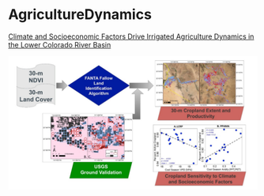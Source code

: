 # AgricultureDynamics

[Climate and Socioeconomic Factors Drive Irrigated Agriculture Dynamics in the Lower Colorado River Basin](https://doi.org/10.3390/rs13091659)


![Workflow](https://github.com/cingularities/Images/blob/main/AgricultureDynamics.jpg)

